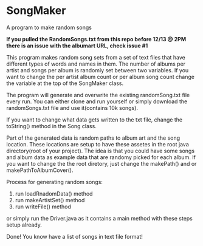 # SongMaker
A program to make random songs

**If you pulled the RandomSongs.txt from this repo before 12/13 @ 2PM there is an issue with the albumart URL, check issue #1**

This program makes random song sets from a set of text files that have different types of words and names in them.
The number of albums per artist and songs per album is randomly set between two variables.
If you want to change the per artist album count or per album song count change the variable at the top of the SongMaker class.

The program will generate and overwrite the existing randomSong.txt file every run. You can either clone and run yourself or simply
download the randomSongs.txt file and use it(contains 10k songs). 

If you want to change what data gets written to the txt file, change the toString() method in the Song class. 

Part of the generated data is random paths to album art and the song location. These locations are setup to have these assetes in the root
java directory(root of your project). The idea is that you could have some songs and album data as example data that are randomy picked for each album. If you want to change the the root diretory, just change the makePath() and or makePathToAlbumCover().


Process for generating random songs:

1) run loadRnadomData() method
2) run makeArtistSet() method
3) run writeFile() method

or simply run the Driver.java as it contains a main method with these steps setup already.

Done! You know have a list of songs in text file format!

